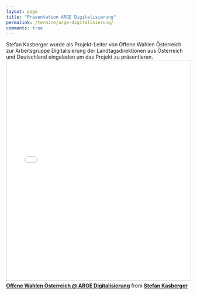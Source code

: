 ```yaml
---
layout: page
title: "Präsentation ARGE Digitalisierung"
permalink: /termine/arge-digitalisierung/
comments: true
---
```


<div class="row col-xs-12">
Stefan Kasberger wurde als Projekt-Leiter von Offene Wahlen Österreich zur Arbeitsgruppe Digitalisierung der Landtagsdirektionen aus Österreich und Deutschland eingeladen um das Projekt zu präsentieren.

<iframe src="//www.slideshare.net/slideshow/embed_code/key/MoiQHeTVKITEr9" width="800" height="600" frameborder="0" marginwidth="0" marginheight="0" scrolling="no" style="border:1px solid #CCC; border-width:1px; margin-bottom:5px; max-width: 100%;" allowfullscreen> </iframe> <div style="margin-bottom:5px"> <strong> <a href="//www.slideshare.net/cheeseman1983/offene-wahlen-sterreich-arge-digitalisierung" title="Offene Wahlen Österreich @ ARGE Digitalisierung" target="_blank">Offene Wahlen Österreich @ ARGE Digitalisierung</a> </strong> from <strong><a href="https://www.slideshare.net/cheeseman1983" target="_blank">Stefan Kasberger</a></strong> </div>
</div>


